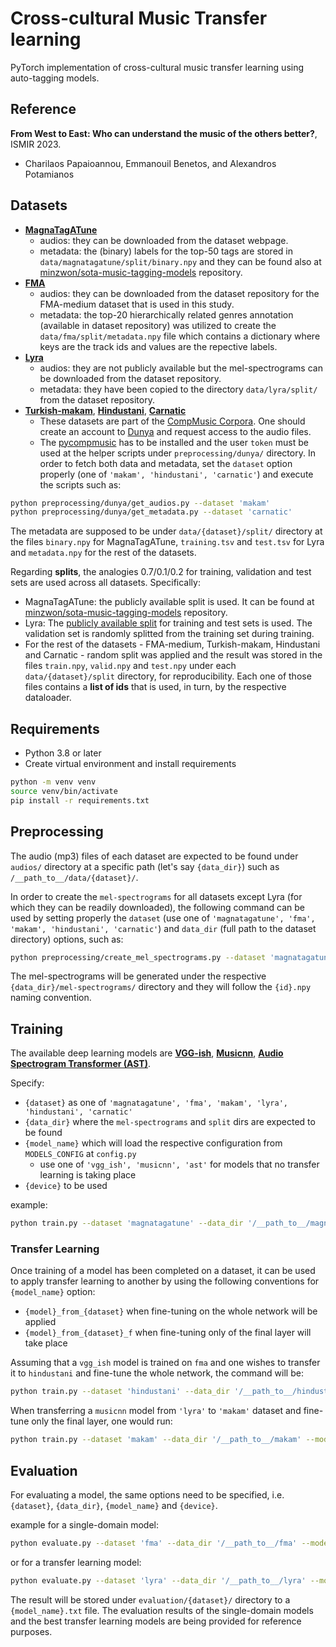 # Cross-cultural Music Transfer learning

PyTorch implementation of cross-cultural music transfer learning using auto-tagging models.

## Reference

**From West to East: Who can understand the music of the others better?**, ISMIR 2023.  
- Charilaos Papaioannou, Emmanouil Benetos, and Alexandros Potamianos

## Datasets

- [**MagnaTagATune**](https://mirg.city.ac.uk/codeapps/the-magnatagatune-dataset)
  - audios: they can be downloaded from the dataset webpage.
  - metadata: the (binary) labels for the top-50 tags are stored in `data/magnatagatune/split/binary.npy` and they can be found also at [minzwon/sota-music-tagging-models](https://github.com/minzwon/sota-music-tagging-models/tree/master/split/mtat) repository.
- [**FMA**](https://github.com/mdeff/fma)
  - audios: they can be downloaded from the dataset repository for the FMA-medium dataset that is used in this study.
  - metadata: the top-20 hierarchically related genres annotation (available in dataset repository) was utilized to create the `data/fma/split/metadata.npy` file which contains a dictionary where keys are the track ids and values are the repective labels. 
- [**Lyra**](https://github.com/pxaris/lyra-dataset)
  - audios: they are not publicly available but the mel-spectrograms can be downloaded from the dataset repository.
  - metadata: they have been copied to the directory `data/lyra/split/` from the dataset repository.
- [**Turkish-makam**](https://dunya.compmusic.upf.edu/makam/), [**Hindustani**](https://dunya.compmusic.upf.edu/hindustani/), [**Carnatic**](https://dunya.compmusic.upf.edu/carnatic/)
  - These datasets are part of the [CompMusic Corpora](https://compmusic.upf.edu/corpora). One should create an account to [Dunya](https://dunya.compmusic.upf.edu/) and request access to the audio files. 
  - The [pycompmusic](https://github.com/MTG/pycompmusic) has to be installed and the user `token` must be used at the helper scripts under `preprocessing/dunya/` directory. In order to fetch both data and metadata, set the `dataset` option properly (one of `'makam', 'hindustani', 'carnatic'`) and execute the scripts such as:
```bash
python preprocessing/dunya/get_audios.py --dataset 'makam'
python preprocessing/dunya/get_metadata.py --dataset 'carnatic'
```

The metadata are supposed to be under `data/{dataset}/split/` directory at the files `binary.npy` for MagnaTagATune, `training.tsv` and `test.tsv` for Lyra and `metadata.npy` for the rest of the datasets.

Regarding **splits**, the analogies 0.7/0.1/0.2 for training, validation and test sets are used across all datasets. Specifically: 
- MagnaTagATune: the publicly available split is used. It can be found at [minzwon/sota-music-tagging-models](https://github.com/minzwon/sota-music-tagging-models/tree/master/split/mtat) repository.
- Lyra: The [publicly available split](https://github.com/pxaris/lyra-dataset/tree/main/data/split) for training and test sets is used. The validation set is randomly splitted from the training set during training.
- For the rest of the datasets - FMA-medium, Turkish-makam, Hindustani and Carnatic - random split was applied and the result was stored in the files `train.npy`, `valid.npy` and `test.npy` under each `data/{dataset}/split` directory, for reproducibility. Each one of those files contains a **list of ids** that is used, in turn, by the respective dataloader. 

## Requirements

* Python 3.8 or later
* Create virtual environment and install requirements
```bash
python -m venv venv
source venv/bin/activate
pip install -r requirements.txt
```

## Preprocessing

The audio (mp3) files of each dataset are expected to be found under `audios/` directory at a specific path (let's say `{data_dir}`) such as `/__path_to__/data/{dataset}/`. 

In order to create the `mel-spectrograms` for all datasets except Lyra (for which they can be readily downloaded), the following command can be used by setting properly the `dataset` (use one of `'magnatagatune', 'fma', 'makam', 'hindustani', 'carnatic'`) and `data_dir` (full path to the dataset directory) options, such as:

```bash
python preprocessing/create_mel_spectrograms.py --dataset 'magnatagatune' --data_dir '/__path_to__/magnatagatune'
```

The mel-spectrograms will be generated under the respective `{data_dir}/mel-spectrograms/` directory and they will follow the `{id}.npy` naming convention.

## Training

The available deep learning models are [**VGG-ish**](https://arxiv.org/abs/2006.00751), [**Musicnn**](https://arxiv.org/abs/1711.02520), [**Audio Spectrogram Transformer (AST)**](https://arxiv.org/abs/2104.01778). 

Specify:
- `{dataset}` as one of `'magnatagatune', 'fma', 'makam', 'lyra', 'hindustani', 'carnatic'`
- `{data_dir}` where the `mel-spectrograms` and `split` dirs are expected to be found
- `{model_name}` which will load the respective configuration from `MODELS_CONFIG` at `config.py`
  - use one of `'vgg_ish', 'musicnn', 'ast'` for models that no transfer learning is taking place
- `{device}` to be used

example:
```bash
python train.py --dataset 'magnatagatune' --data_dir '/__path_to__/magnatagatune' --model_name 'ast' --device 'cuda:0'
```

### Transfer Learning

Once training of a model has been completed on a dataset, it can be used to apply transfer learning to another by using the following conventions for `{model_name}` option:
- `{model}_from_{dataset}` when fine-tuning on the whole network will be applied
- `{model}_from_{dataset}_f` when fine-tuning only of the final layer will take place

Assuming that a `vgg_ish` model is trained on `fma` and one wishes to transfer it to `hindustani` and fine-tune the whole network, the command will be:
```bash
python train.py --dataset 'hindustani' --data_dir '/__path_to__/hindustani' --model_name 'vgg_ish_from_fma' --device 'cuda:0'
```

When transferring a `musicnn` model from `'lyra'` to `'makam'` dataset and fine-tune only the final layer, one would run: 
```bash
python train.py --dataset 'makam' --data_dir '/__path_to__/makam' --model_name 'musicnn_from_lyra_f' --device 'cuda:0'
```

## Evaluation

For evaluating a model, the same options need to be specified, i.e. `{dataset}`, `{data_dir}`, `{model_name}` and `{device}`.

example for a single-domain model:
```bash
python evaluate.py --dataset 'fma' --data_dir '/__path_to__/fma' --model_name 'ast' --device 'cuda:0'
```

or for a transfer learning model:
```bash
python evaluate.py --dataset 'lyra' --data_dir '/__path_to__/lyra' --model_name 'musicnn_from_magnatagatune' --device 'cuda:0'
```

The result will be stored under `evaluation/{dataset}/` directory to a `{model_name}.txt` file. The evaluation results of the single-domain models and the best transfer learning models are being provided for reference purposes.   
